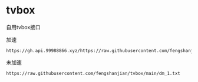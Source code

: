 # tvbox
自用tvbox接口

加速
```
https://gh.api.99988866.xyz/https://raw.githubusercontent.com/fengshanjian/tvbox/main/dm.txt
```

未加速
```
https://raw.githubusercontent.com/fengshanjian/tvbox/main/dm_1.txt
```
